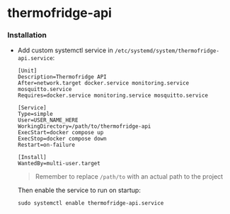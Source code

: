 # thermofridge-api

### Installation

- Add custom systemctl service in `/etc/systemd/system/thermofridge-api.service`:

  ```
  [Unit]
  Description=Thermofridge API
  After=network.target docker.service monitoring.service mosquitto.service
  Requires=docker.service monitoring.service mosquitto.service

  [Service]
  Type=simple
  User=USER_NAME_HERE
  WorkingDirectory=/path/to/thermofridge-api
  ExecStart=docker compose up
  ExecStop=docker compose down
  Restart=on-failure

  [Install]
  WantedBy=multi-user.target
  ```

  > Remember to replace `/path/to` with an actual path to the project

  Then enable the service to run on startup:

  ```
  sudo systemctl enable thermofridge-api.service
  ```
